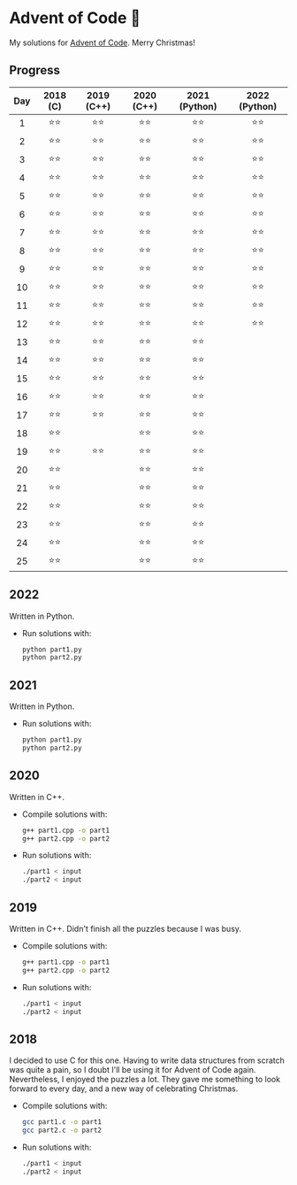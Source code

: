 # Advent of Code 🎄
My solutions for [Advent of Code](https://adventofcode.com/). Merry Christmas!


## Progress
| Day | 2018 (C) | 2019 (C++) | 2020 (C++) | 2021 (Python) | 2022 (Python) |
|:---:|:----:|:----:|:----:|:----:|:----:|
|   1 |  ⭐⭐  |  ⭐⭐  |  ⭐⭐  |  ⭐⭐  |  ⭐⭐  |
|   2 |  ⭐⭐  |  ⭐⭐  |  ⭐⭐  |  ⭐⭐  |  ⭐⭐  |
|   3 |  ⭐⭐  |  ⭐⭐  |  ⭐⭐  |  ⭐⭐  |  ⭐⭐  |
|   4 |  ⭐⭐  |  ⭐⭐  |  ⭐⭐  |  ⭐⭐  |  ⭐⭐  |
|   5 |  ⭐⭐  |  ⭐⭐  |  ⭐⭐  |  ⭐⭐  |  ⭐⭐  |
|   6 |  ⭐⭐  |  ⭐⭐  |  ⭐⭐  |  ⭐⭐  |  ⭐⭐  |
|   7 |  ⭐⭐  |  ⭐⭐  |  ⭐⭐  |  ⭐⭐  |  ⭐⭐  |
|   8 |  ⭐⭐  |  ⭐⭐  |  ⭐⭐  |  ⭐⭐  |  ⭐⭐  |
|   9 |  ⭐⭐  |  ⭐⭐  |  ⭐⭐  |  ⭐⭐  |  ⭐⭐  |
|  10 |  ⭐⭐  |  ⭐⭐  |  ⭐⭐  |  ⭐⭐  |  ⭐⭐  |
|  11 |  ⭐⭐  |  ⭐⭐  |  ⭐⭐  |  ⭐⭐  |  ⭐⭐  |
|  12 |  ⭐⭐  |  ⭐⭐  |  ⭐⭐  |  ⭐⭐  |  ⭐⭐  |
|  13 |  ⭐⭐  |  ⭐⭐  |  ⭐⭐  |  ⭐⭐  |      |
|  14 |  ⭐⭐  |  ⭐⭐  |  ⭐⭐  |  ⭐⭐  |      |
|  15 |  ⭐⭐  |  ⭐⭐  |  ⭐⭐  |  ⭐⭐  |      |
|  16 |  ⭐⭐  |  ⭐⭐  |  ⭐⭐  |  ⭐⭐  |      |
|  17 |  ⭐⭐  |  ⭐⭐  |  ⭐⭐  |  ⭐⭐  |      |
|  18 |  ⭐⭐  |      |  ⭐⭐  |  ⭐⭐  |      |
|  19 |  ⭐⭐  |  ⭐⭐  |  ⭐⭐  |  ⭐⭐  |      |
|  20 |  ⭐⭐  |      |  ⭐⭐  |  ⭐⭐  |      |
|  21 |  ⭐⭐  |      |  ⭐⭐  |  ⭐⭐  |      |
|  22 |  ⭐⭐  |      |  ⭐⭐  |  ⭐⭐  |      |
|  23 |  ⭐⭐  |      |  ⭐⭐  |  ⭐⭐  |      |
|  24 |  ⭐⭐  |      |  ⭐⭐  |  ⭐⭐  |      |
|  25 |  ⭐⭐  |      |  ⭐⭐  |  ⭐⭐  |      |


## 2022

Written in Python.

* Run solutions with:
	```bash
	python part1.py
	python part2.py
	```


## 2021

Written in Python.

* Run solutions with:
	```bash
	python part1.py
	python part2.py
	```


## 2020

Written in C++.

* Compile solutions with:
	```bash
	g++ part1.cpp -o part1
	g++ part2.cpp -o part2
	```
* Run solutions with:
	```bash
	./part1 < input
	./part2 < input
	```


## 2019

Written in C++. Didn't finish all the puzzles because I was busy.

* Compile solutions with:
	```bash
	g++ part1.cpp -o part1
	g++ part2.cpp -o part2
	```
* Run solutions with:
	```bash
	./part1 < input
	./part2 < input
	```


## 2018

I decided to use C for this one. Having to write data structures from scratch was quite a pain, so I doubt I'll be using it for Advent of Code again.
Nevertheless, I enjoyed the puzzles a lot. They gave me something to look forward to every day, and a new way of celebrating Christmas.

* Compile solutions with:
	```bash
	gcc part1.c -o part1
	gcc part2.c -o part2
	```
* Run solutions with:
	```bash
	./part1 < input
	./part2 < input
	```
